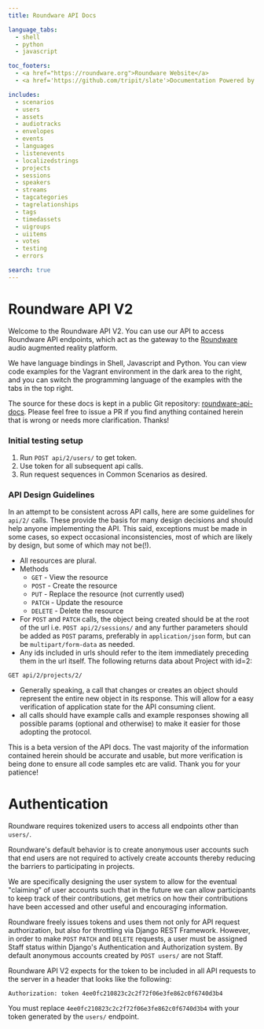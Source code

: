 ```yaml
---
title: Roundware API Docs

language_tabs:
  - shell
  - python
  - javascript

toc_footers:
  - <a href="https://roundware.org">Roundware Website</a>
  - <a href='https://github.com/tripit/slate'>Documentation Powered by Slate</a>

includes:
  - scenarios
  - users
  - assets
  - audiotracks
  - envelopes
  - events
  - languages
  - listenevents
  - localizedstrings
  - projects
  - sessions
  - speakers
  - streams
  - tagcategories
  - tagrelationships
  - tags
  - timedassets
  - uigroups
  - uiitems
  - votes
  - testing
  - errors

search: true
---
```


# Roundware API V2

Welcome to the Roundware API V2. You can use our API to access Roundware API endpoints, which act as the gateway to the [Roundware](https://roundware.org) audio augmented reality platform.

We have language bindings in Shell, Javascript and Python. You can view code examples for the Vagrant environment in the dark area to the right, and you can switch the programming language of the examples with the tabs in the top right.

The source for these docs is kept in a public Git repository: [roundware-api-docs](https://github.com/roundware/roundware-api-docs). Please feel free to issue a PR if you find anything contained herein that is wrong or needs more clarification. Thanks!


### Initial testing setup

1. Run `POST api/2/users/` to get token.
2. Use token for all subsequent api calls.
3. Run request sequences in Common Scenarios as desired.

### API Design Guidelines

In an attempt to be consistent across API calls, here are some guidelines for `api/2/` calls. These provide the basis for many design decisions and should help anyone implementing the API. This said, exceptions must be made in some cases, so expect occasional inconsistencies, most of which are likely by design, but some of which may not be(!).

* All resources are plural.
* Methods
  * `GET` - View the resource
  * `POST` - Create the resource
  * `PUT` - Replace the resource (not currently used)
  * `PATCH` - Update the resource
  * `DELETE` - Delete the resource
* For `POST` and `PATCH` calls, the object being created should be at the root of the url i.e. `POST api/2/sessions/` and any further parameters should be added as `POST` params, preferably in `application/json` form, but can be `multipart/form-data` as needed.
* Any ids included in urls should refer to the item immediately preceding them in the url itself. The following returns data about Project with id=2:

`GET api/2/projects/2/`

* Generally speaking, a call that changes or creates an object should represent the entire new object in its response. This will allow for a easy verification of application state for the API consuming client.
* all calls should have example calls and example responses showing all possible params (optional and otherwise) to make it easier for those adopting the protocol.

<aside class="warning">
This is a beta version of the API docs. The vast majority of the information contained herein should be accurate and usable, but more verification is being done to ensure all code samples etc are valid. Thank you for your patience!
</aside>

# Authentication

Roundware requires tokenized users to access all endpoints other than `users/`.

Roundware's default behavior is to create anonymous user accounts such that end users are not required to actively create accounts thereby reducing the barriers to participating in projects.

We are specifically designing the user system to allow for the eventual "claiming" of user accounts such that in the future we can allow participants to keep track of their contributions, get metrics on how their contributions have been accessed and other useful and encouraging information.

Roundware freely issues tokens and uses them not only for API request authorization, but also for throttling via Django REST Framework. However, in order to make `POST` `PATCH` and `DELETE` requests, a user must be assigned Staff status within Django's Authentication and Authorization system. By default anonymous accounts created by `POST users/` are not Staff.

Roundware API V2 expects for the token to be included in all API requests to the server in a header that looks like the following:

`Authorization: token 4ee0fc210823c2c2f72f06e3fe862c0f6740d3b4`

<aside class="notice">
You must replace <code>4ee0fc210823c2c2f72f06e3fe862c0f6740d3b4</code> with your token generated by the <code>users/</code> endpoint.
</aside>
